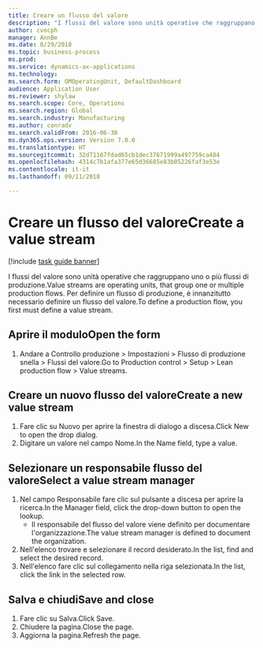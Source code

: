 ```yaml
--- 
title: Creare un flusso del valore
description: "I flussi del valore sono unità operative che raggruppano uno o più flussi di produzione."
author: cvocph
manager: AnnBe
ms.date: 8/29/2018
ms.topic: business-process
ms.prod: 
ms.service: dynamics-ax-applications
ms.technology: 
ms.search.form: OMOperatingUnit, DefaultDashboard
audience: Application User
ms.reviewer: shylaw
ms.search.scope: Core, Operations
ms.search.region: Global
ms.search.industry: Manufacturing
ms.author: conradv
ms.search.validFrom: 2016-06-30
ms.dyn365.ops.version: Version 7.0.0
ms.translationtype: HT
ms.sourcegitcommit: 32d71167fdad65cb1dec37671999a497759ca484
ms.openlocfilehash: 4314c7b1afa377e65d36685e83b05226faf3e53e
ms.contentlocale: it-it
ms.lasthandoff: 09/11/2018

---
```

# <a name="create-a-value-stream"></a><span data-ttu-id="f6fbe-103">Creare un flusso del valore</span><span class="sxs-lookup"><span data-stu-id="f6fbe-103">Create a value stream</span></span>

[!include [task guide banner](../../includes/task-guide-banner.md)]

<span data-ttu-id="f6fbe-104">I flussi del valore sono unità operative che raggruppano uno o più flussi di produzione.</span><span class="sxs-lookup"><span data-stu-id="f6fbe-104">Value streams are operating units, that group one or multiple production flows.</span></span> <span data-ttu-id="f6fbe-105">Per definire un flusso di produzione, è innanzitutto necessario definire un flusso del valore.</span><span class="sxs-lookup"><span data-stu-id="f6fbe-105">To define a production flow, you first must define a value stream.</span></span>


## <a name="open-the-form"></a><span data-ttu-id="f6fbe-106">Aprire il modulo</span><span class="sxs-lookup"><span data-stu-id="f6fbe-106">Open the form</span></span>
1. <span data-ttu-id="f6fbe-107">Andare a Controllo produzione > Impostazioni > Flusso di produzione snella > Flussi del valore.</span><span class="sxs-lookup"><span data-stu-id="f6fbe-107">Go to Production control > Setup > Lean production flow > Value streams.</span></span>

## <a name="create-a-new-value-stream"></a><span data-ttu-id="f6fbe-108">Creare un nuovo flusso del valore</span><span class="sxs-lookup"><span data-stu-id="f6fbe-108">Create a new value stream</span></span>
1. <span data-ttu-id="f6fbe-109">Fare clic su Nuovo per aprire la finestra di dialogo a discesa.</span><span class="sxs-lookup"><span data-stu-id="f6fbe-109">Click New to open the drop dialog.</span></span>
2. <span data-ttu-id="f6fbe-110">Digitare un valore nel campo Nome.</span><span class="sxs-lookup"><span data-stu-id="f6fbe-110">In the Name field, type a value.</span></span>

## <a name="select-a-value-stream-manager"></a><span data-ttu-id="f6fbe-111">Selezionare un responsabile flusso del valore</span><span class="sxs-lookup"><span data-stu-id="f6fbe-111">Select a value stream manager</span></span>
1. <span data-ttu-id="f6fbe-112">Nel campo Responsabile fare clic sul pulsante a discesa per aprire la ricerca.</span><span class="sxs-lookup"><span data-stu-id="f6fbe-112">In the Manager field, click the drop-down button to open the lookup.</span></span>
    * <span data-ttu-id="f6fbe-113">Il responsabile del flusso del valore viene definito per documentare l'organizzazione.</span><span class="sxs-lookup"><span data-stu-id="f6fbe-113">The value stream manager is defined to document the organization.</span></span>  
2. <span data-ttu-id="f6fbe-114">Nell'elenco trovare e selezionare il record desiderato.</span><span class="sxs-lookup"><span data-stu-id="f6fbe-114">In the list, find and select the desired record.</span></span>
3. <span data-ttu-id="f6fbe-115">Nell'elenco fare clic sul collegamento nella riga selezionata.</span><span class="sxs-lookup"><span data-stu-id="f6fbe-115">In the list, click the link in the selected row.</span></span>

## <a name="save-and-close"></a><span data-ttu-id="f6fbe-116">Salva e chiudi</span><span class="sxs-lookup"><span data-stu-id="f6fbe-116">Save and close</span></span>
1. <span data-ttu-id="f6fbe-117">Fare clic su Salva.</span><span class="sxs-lookup"><span data-stu-id="f6fbe-117">Click Save.</span></span>
2. <span data-ttu-id="f6fbe-118">Chiudere la pagina.</span><span class="sxs-lookup"><span data-stu-id="f6fbe-118">Close the page.</span></span>
3. <span data-ttu-id="f6fbe-119">Aggiorna la pagina.</span><span class="sxs-lookup"><span data-stu-id="f6fbe-119">Refresh the page.</span></span>



